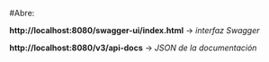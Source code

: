 #Abre:

**http://localhost:8080/swagger-ui/index.html** → _interfaz Swagger_

**http://localhost:8080/v3/api-docs** → _JSON de la documentación_